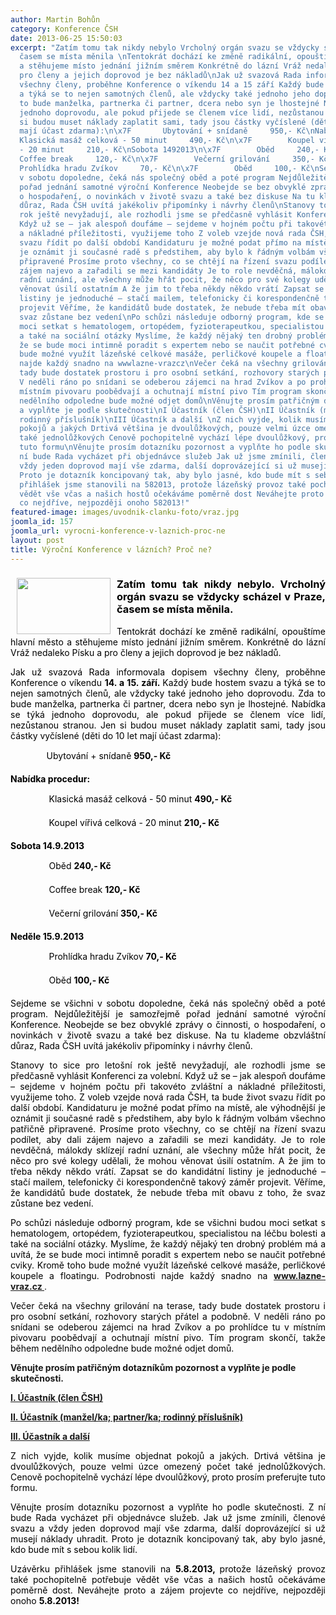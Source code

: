 ```yaml
---
author: Martin Bohůn
category: Konference ČSH
date: 2013-06-25 15:50:03
excerpt: "Zatím tomu tak nikdy nebylo Vrcholný orgán svazu se vždycky scházel v Praze,
  časem se místa měnila \nTentokrát dochází ke změně radikální, opouštíme hlavní město
  a stěhujeme místo jednání jižním směrem Konkrétně do lázní Vráž nedaleko Písku a
  pro členy a jejich doprovod je bez nákladů\nJak už svazová Rada informovala dopisem
  všechny členy, proběhne Konference o víkendu 14 a 15 září Každý bude hostem svazu
  a týká se to nejen samotných členů, ale vždycky také jednoho jeho doprovodu Zda
  to bude manželka, partnerka či partner, dcera nebo syn je lhostejné Nabídka se týká
  jednoho doprovodu, ale pokud přijede se členem více lidí, nezůstanou stranou Jen
  si budou muset náklady zaplatit sami, tady jsou částky vyčíslené (děti do 10 let
  mají účast zdarma):\n\x7F       Ubytování + snídaně     950,- Kč\nNabídka procedur:\n\x7F       
  Klasická masáž celková - 50 minut     490,- Kč\n\x7F        Koupel vířivá celková
  - 20 minut     210,- Kč\nSobota 1492013\n\x7F        Oběd     240,- Kč\n\x7F       
  Coffee break     120,- Kč\n\x7F        Večerní grilování     350,- Kč\nNeděle 1592013\n\x7F       
  Prohlídka hradu Zvíkov     70,- Kč\n\x7F        Oběd     100,- Kč\nSejdeme se všichni
  v sobotu dopoledne, čeká nás společný oběd a poté program Nejdůležitější je samozřejmě
  pořad jednání samotné výroční Konference Neobejde se bez obvyklé zprávy o činnosti,
  o hospodaření, o novinkách v životě svazu a také bez diskuse Na tu klademe obzvláštní
  důraz, Rada ČSH uvítá jakékoliv připomínky i návrhy členů\nStanovy to sice pro letošní
  rok ještě nevyžadují, ale rozhodli jsme se předčasně vyhlásit Konferenci za volební
  Když už se – jak alespoň doufáme – sejdeme v hojném počtu při takovéto zvláštní
  a nákladné příležitosti, využijeme toho Z voleb vzejde nová rada ČSH, ta bude život
  svazu řídit po další období Kandidaturu je možné podat přímo na místě, ale výhodnější
  je oznámit ji současné radě s předstihem, aby bylo k řádným volbám všechno patřičně
  připravené Prosíme proto všechny, co se chtějí na řízení svazu podílet, aby dali
  zájem najevo a zařadili se mezi kandidáty Je to role nevděčná, málokdy sklízejí
  radní uznání, ale všechny může hřát pocit, že něco pro své kolegy udělali, že mohou
  věnovat úsilí ostatním A že jim to třeba někdy někdo vrátí Zapsat se do kandidátní
  listiny je jednoduché – stačí mailem, telefonicky či korespondenčně takový záměr
  projevit Věříme, že kandidátů bude dostatek, že nebude třeba mít obavu z toho, že
  svaz zůstane bez vedení\nPo schůzi následuje odborný program, kde se všichni budou
  moci setkat s hematologem, ortopédem, fyzioterapeutkou, specialistou na léčbu bolesti
  a také na sociální otázky Myslíme, že každý nějaký ten drobný problém má a uvítá,
  že se bude moci intimně poradit s expertem nebo se naučit potřebné cviky Kromě toho
  bude možné využít lázeňské celkové masáže, perličkové koupele a floatingu Podrobnosti
  najde každý snadno na wwwlazne-vrazcz\nVečer čeká na všechny grilování na terase,
  tady bude dostatek prostoru i pro osobní setkání, rozhovory starých přátel a podobně
  V neděli ráno po snídani se odeberou zájemci na hrad Zvíkov a po prohlídce tu v
  místním pivovaru poobědvají a ochutnají místní pivo Tím program skončí, takže během
  nedělního odpoledne bude možné odjet domů\nVěnujte prosím patřičným dotazníkům pozornost
  a vyplňte je podle skutečnosti\nI Účastník (člen ČSH)\nII Účastník (manžel/ka; partner/ka;
  rodinný příslušník)\nIII Účastník a další \nZ nich vyjde, kolik musíme objednat
  pokojů a jakých Drtivá většina je dvoulůžkových, pouze velmi úzce omezený počet
  také jednolůžkových Cenově pochopitelně vychází lépe dvoulůžkový, proto prosím preferujte
  tuto formu\nVěnujte prosím dotazníku pozornost a vyplňte ho podle skutečnosti Z
  ní bude Rada vycházet při objednávce služeb Jak už jsme zmínili, členové svazu a
  vždy jeden doprovod mají vše zdarma, další doprovázející si už musejí náklady uhradit
  Proto je dotazník koncipovaný tak, aby bylo jasné, kdo bude mít s sebou kolik lidí\nUzávěrku
  přihlášek jsme stanovili na 582013, protože lázeňský provoz také pochopitelně potřebuje
  vědět vše včas a našich hostů očekáváme poměrně dost Neváhejte proto a zájem projevte
  co nejdříve, nejpozději onoho 582013!"
featured-image: images/uvodnik-clanku-foto/vraz.jpg
joomla_id: 157
joomla_url: vyrocni-konference-v-laznich-proc-ne
layout: post
title: Výroční Konference v lázních? Proč ne?
---
```


<h3 style="text-align: justify;">
 <img border="0" height="90" src="{{ site.baseurl }}/images/uvodnik-clanku-foto/vraz.jpg" style="float: left; margin-left: 10px; margin-right: 10px;" width="150"/>
 <span style="color: #000000;">
  Zatím tomu tak nikdy nebylo. Vrcholný orgán svazu se vždycky scházel v Praze, časem se místa měnila.
 </span>
</h3>
<p style="text-align: justify;">
 <span style="color: #000000;">
  Tentokrát dochází ke změně radikální, opouštíme hlavní město a stěhujeme místo jednání jižním směrem. Konkrétně do lázní Vráž nedaleko Písku a pro členy a jejich doprovod je bez nákladů.
 </span>
</p>
<p style="text-align: justify;">
 <span style="color: #000000;">
  Jak už svazová Rada informovala dopisem všechny členy, proběhne Konference o víkendu
  <strong>
   14. a 15. září.
  </strong>
  Každý bude hostem svazu a týká se to nejen samotných členů, ale vždycky také jednoho jeho doprovodu. Zda to bude manželka, partnerka či partner, dcera nebo syn je lhostejné. Nabídka se týká jednoho doprovodu, ale pokud přijede se členem více lidí, nezůstanou stranou. Jen si budou muset náklady zaplatit sami, tady jsou částky vyčíslené (děti do 10 let mají účast zdarma):
 </span>
</p>
<p style="padding-left: 30px;">
 <span style="color: #000000;">
         Ubytování + snídaně
  <strong>
   950,- Kč
  </strong>
 </span>
</p>
<p>
 <span style="color: #000000;">
  <strong>
   Nabídka procedur:
  </strong>
 </span>
</p>
<p style="padding-left: 30px;">
 <span style="color: #000000;">
          Klasická masáž celková - 50 minut
  <strong>
   490,- Kč
  </strong>
 </span>
</p>
<p style="padding-left: 30px;">
 <span style="color: #000000;">
          Koupel vířivá celková - 20 minut
  <strong>
   210,- Kč
  </strong>
 </span>
</p>
<p>
 <span style="color: #000000;">
  <strong>
   Sobota 14.9.2013
  </strong>
 </span>
</p>
<p style="padding-left: 30px;">
 <span style="color: #000000;">
          Oběd
  <strong>
   240,- Kč
  </strong>
 </span>
</p>
<p style="padding-left: 30px;">
 <span style="color: #000000;">
          Coffee break
  <strong>
   120,- Kč
  </strong>
 </span>
</p>
<p style="padding-left: 30px;">
 <span style="color: #000000;">
          Večerní grilování
  <strong>
   350,- Kč
  </strong>
 </span>
</p>
<p>
 <span style="color: #000000;">
  <strong>
   Neděle 15.9.2013
  </strong>
 </span>
</p>
<p style="padding-left: 30px;">
 <span style="color: #000000;">
          Prohlídka hradu Zvíkov
  <strong>
   70,- Kč
  </strong>
 </span>
</p>
<p style="padding-left: 30px;">
 <span style="color: #000000;">
          Oběd
  <strong>
   100,- Kč
  </strong>
 </span>
</p>
<p style="text-align: justify;">
 <span style="color: #000000;">
  Sejdeme se všichni v sobotu dopoledne, čeká nás společný oběd a poté program. Nejdůležitější je samozřejmě pořad jednání samotné výroční Konference. Neobejde se bez obvyklé zprávy o činnosti, o hospodaření, o novinkách v životě svazu a také bez diskuse. Na tu klademe obzvláštní důraz, Rada ČSH uvítá jakékoliv připomínky i návrhy členů.
 </span>
</p>
<p style="text-align: justify;">
 <span style="color: #000000;">
  Stanovy to sice pro letošní rok ještě nevyžadují, ale rozhodli jsme se předčasně vyhlásit Konferenci za volební. Když už se – jak alespoň doufáme – sejdeme v hojném počtu při takovéto zvláštní a nákladné příležitosti, využijeme toho. Z voleb vzejde nová rada ČSH, ta bude život svazu řídit po další období. Kandidaturu je možné podat přímo na místě, ale výhodnější je oznámit ji současné radě s předstihem, aby bylo k řádným volbám všechno patřičně připravené. Prosíme proto všechny, co se chtějí na řízení svazu podílet, aby dali zájem najevo a zařadili se mezi kandidáty. Je to role nevděčná, málokdy sklízejí radní uznání, ale všechny může hřát pocit, že něco pro své kolegy udělali, že mohou věnovat úsilí ostatním. A že jim to třeba někdy někdo vrátí. Zapsat se do kandidátní listiny je jednoduché – stačí mailem, telefonicky či korespondenčně takový záměr projevit. Věříme, že kandidátů bude dostatek, že nebude třeba mít obavu z toho, že svaz zůstane bez vedení.
 </span>
</p>
<p style="text-align: justify;">
 <span style="color: #000000;">
  Po schůzi následuje odborný program, kde se všichni budou moci setkat s hematologem, ortopédem, fyzioterapeutkou, specialistou na léčbu bolesti a také na sociální otázky. Myslíme, že každý nějaký ten drobný problém má a uvítá, že se bude moci intimně poradit s expertem nebo se naučit potřebné cviky. Kromě toho bude možné využít lázeňské celkové masáže, perličkové koupele a floatingu. Podrobnosti najde každý snadno na
 </span>
 <strong>
  <a href="http://www.lazne-vraz.cz/" target="_blank" title="Lázně Vráž">
   www.lazne-vraz.cz
  </a>
 </strong>
 .
</p>
<p style="text-align: justify;">
 <span style="color: #000000;">
  Večer čeká na všechny grilování na terase, tady bude dostatek prostoru i pro osobní setkání, rozhovory starých přátel a podobně. V neděli ráno po snídani se odeberou zájemci na hrad Zvíkov a po prohlídce tu v místním pivovaru poobědvají a ochutnají místní pivo. Tím program skončí, takže během nedělního odpoledne bude možné odjet domů.
 </span>
</p>
<p>
 <strong>
  <span class="note">
   Věnujte prosím patřičným dotazníkům pozornost a vyplňte je podle skutečnosti.
  </span>
 </strong>
</p>
<p style="text-align: justify;">
 <span style="color: #000000;">
  <strong>
   <a href="index.php/cs/?option=com_chronoforms&amp;chronoform=Deadline" target="_blank" title="Deadline">
    I. Účastník (člen ČSH)
   </a>
   <br/>
  </strong>
 </span>
</p>
<p style="text-align: justify;">
 <span style="color: #000000;">
  <a href="index.php/cs/?option=com_chronoforms&amp;chronoform=Deadline" target="_blank" title="Deadline">
   <strong>
    II. Účastník (manžel/ka; partner/ka; rodinný příslušník)
   </strong>
  </a>
  <br/>
 </span>
</p>
<p style="text-align: justify;">
 <span style="color: #000000;">
  <a href="index.php/cs/?option=com_chronoforms&amp;chronoform=Deadline" target="_blank" title="Deadline">
   <strong>
    III. Účastník a další
   </strong>
  </a>
  <br/>
 </span>
</p>
<p style="text-align: justify;">
 <span style="color: #000000;">
  Z nich vyjde, kolik musíme objednat pokojů a jakých. Drtivá většina je dvoulůžkových, pouze velmi úzce omezený počet také jednolůžkových. Cenově pochopitelně vychází lépe dvoulůžkový, proto prosím preferujte tuto formu.
 </span>
</p>
<p style="text-align: justify;">
 <span style="color: #000000;">
  Věnujte prosím dotazníku pozornost a vyplňte ho podle skutečnosti. Z ní bude Rada vycházet při objednávce služeb. Jak už jsme zmínili, členové svazu a vždy jeden doprovod mají vše zdarma, další doprovázející si už musejí náklady uhradit. Proto je dotazník koncipovaný tak, aby bylo jasné, kdo bude mít s sebou kolik lidí.
 </span>
</p>
<p style="text-align: justify;">
 <span style="color: #000000;">
  Uzávěrku přihlášek jsme stanovili na
 </span>
 <span style="color: #000000;">
  <strong>
   5.8.2013,
  </strong>
 </span>
 <span style="color: #000000;">
  protože lázeňský provoz také pochopitelně potřebuje vědět vše včas a našich hostů očekáváme poměrně dost. Neváhejte proto a zájem projevte co nejdříve, nejpozději onoho
  <strong>
   5.8.2013!
  </strong>
 </span>
</p>